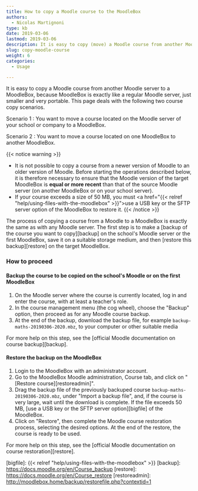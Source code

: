 ```yaml
---
title: How to copy a Moodle course to the MoodleBox
authors:
  - Nicolas Martignoni
type: kb
date: 2019-03-06
lastmod: 2019-03-06
description: It is easy to copy (move) a Moodle course from another Moodle server to a MoodleBox.
slug: copy-moodle-course
weight: 6
categories:
  - Usage

---
```


It is easy to copy a Moodle course from another Moodle server to a MoodleBox, because MoodleBox is exactly like a regular Moodle server, just smaller and very portable. This page deals with the following two course copy scenarios.

Scenario 1
: You want to move a course located on the Moodle server of your school or company to a MoodleBox.

Scenario 2
: You want to move a course located on one MoodleBox to another MoodleBox.

{{< notice warning >}}
- It is not possible to copy a course from a newer version of Moodle to an older version of Moodle. Before starting the operations described below, it is therefore necessary to ensure that the Moodle version of the target MoodleBox is __equal or more recent__ than that of the source Moodle server (on another MoodleBox or on your school server).
- If your course exceeds a size of 50 MB, you must <a href="{{< relref "help/using-files-with-the-moodlebox" >}}">use a USB key or the SFTP server option</a> of the MoodleBox to restore it.
{{< /notice >}}

The process of copying a course from a Moodle to a MoodleBox is exactly the same as with any Moodle server. The first step is to make a [backup of the course you want to copy][backup] on the school's Moodle server or the first MoodleBox, save it on a suitable storage medium, and then [restore this backup][restore] on the target MoodleBox.

### How to proceed

#### Backup the course to be copied on the school's Moodle or on the first MoodleBox

1. On the Moodle server where the course is currently located, log in and enter the course, with at least a teacher's role.
1. In the course management menu (the cog wheel), choose the "Backup" option, then proceed as for any Moodle course backup.
1. At the end of the backup, download the backup file, for example `backup-maths-20190306-2020.mbz`, to your computer or other suitable media

For more help on this step, see the [official Moodle documentation on course backup][backup].

#### Restore the backup on the MoodleBox

1. Login to the MoodleBox with an administrator account.
1. Go to the MoodleBox Moodle administration, Course tab, and click on "[Restore course][restoreadmin]".
1. Drag the backup file of the previously backuped course `backup-maths-20190306-2020.mbz`, under "Import a backup file", and, if the course is very large, wait until the download is complete. If the file exceeds 50 MB, [use a USB key or the SFTP server option][bigfile] of the MoodleBox.
1. Click on "Restore", then complete the Moodle course restoration process, selecting the desired options. At the end of the restore, the course is ready to be used.

For more help on this step, see the [official Moodle documentation on course restoration][restore].

  [bigfile]: {{< relref "help/using-files-with-the-moodlebox" >}}
  [backup]: https://docs.moodle.org/en/Course_backup
  [restore]: https://docs.moodle.org/en/Course_restore
  [restoreadmin]: http://moodlebox.home/backup/restorefile.php?contextid=1
